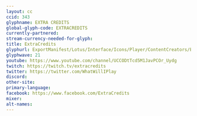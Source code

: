 ```yaml
---
layout: cc
ccid: 343
glyphname: EXTRA CREDITS
global-glyph-code: EXTRACREDITS
currently-partnered:
stream-currency-needed-for-glyph:
title: ExtraCredits
glyphurl: ExportManifest/Lotus/Interface/Icons/Player/ContentCreators/Extracredits.png
glyphwave: 21
youtube: https://www.youtube.com/channel/UCCODtTcd5M1JavPCOr_Uydg
twitch: https://twitch.tv/extracredits
twitter: https://twitter.com/WhatWillIPlay
discord:
other-site:
primary-language:
facebook: https://www.facebook.com/ExtraCredits
mixer:
alt-names:
---
```

